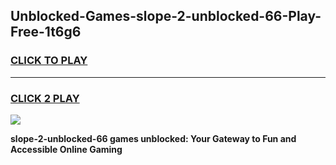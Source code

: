 
## Unblocked-Games-slope-2-unblocked-66-Play-Free-1t6g6
<h3>
<a href="https://premium76.site?title=slope-2-unblocked-66&ref=18A1">CLICK TO PLAY</a></h3>
<hr>

<h3>
<a href="https://premium76.site?title=slope-2-unblocked-66&ref=18A1">CLICK 2 PLAY</a>
  
</h3>

<a href="https://premium76.site?title=slope-2-unblocked-66&ref=18A1"><img src="https://clearcache.store/games.png"></a>


**slope-2-unblocked-66 games unblocked: Your Gateway to Fun and Accessible Online Gaming**

